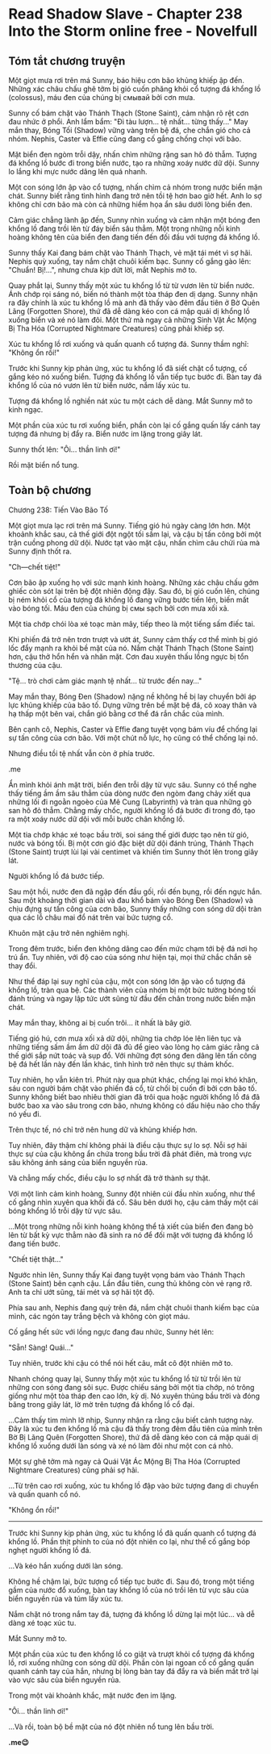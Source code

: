 # Read Shadow Slave - Chapter 238 lnto the Storm online free - Novelfull

## Tóm tắt chương truyện

Một giọt mưa rơi trên má Sunny, báo hiệu cơn bão khủng khiếp ập đến. Những xác châu chấu ghê tởm bị gió cuốn phăng khỏi cổ tượng đá khổng lồ (colossus), máu đen của chúng bị смывай bởi cơn mưa.

Sunny cố bám chặt vào Thánh Thạch (Stone Saint), cảm nhận rõ rệt cơn đau nhức ở phổi. Anh lẩm bẩm: "Đi tàu lượn... tệ nhất... từng thấy..." May mắn thay, Bóng Tối (Shadow) vững vàng trên bệ đá, che chắn gió cho cả nhóm. Nephis, Caster và Effie cũng đang cố gắng chống chọi với bão.

Mặt biển đen ngòm trỗi dậy, nhấn chìm những rặng san hô đỏ thẫm. Tượng đá khổng lồ bước đi trong biển nước, tạo ra những xoáy nước dữ dội. Sunny lo lắng khi mực nước dâng lên quá nhanh.

Một con sóng lớn ập vào cổ tượng, nhấn chìm cả nhóm trong nước biển mặn chát. Sunny biết rằng tình hình đang trở nên tồi tệ hơn bao giờ hết. Anh lo sợ không chỉ cơn bão mà còn cả những hiểm họa ẩn sâu dưới lòng biển đen.

Cảm giác chẳng lành ập đến, Sunny nhìn xuống và cảm nhận một bóng đen khổng lồ đang trồi lên từ đáy biển sâu thẳm. Một trong những nỗi kinh hoàng không tên của biển đen đang tiến đến đối đầu với tượng đá khổng lồ.

Sunny thấy Kai đang bám chặt vào Thánh Thạch, vẻ mặt tái mét vì sợ hãi. Nephis quỳ xuống, tay nắm chặt chuôi kiếm bạc. Sunny cố gắng gào lên: "Chuẩn! Bị!...", nhưng chưa kịp dứt lời, mắt Nephis mở to.

Quay phắt lại, Sunny thấy một xúc tu khổng lồ từ từ vươn lên từ biển nước. Ánh chớp rọi sáng nó, biến nó thành một tòa tháp đen dị dạng. Sunny nhận ra đây chính là xúc tu khổng lồ mà anh đã thấy vào đêm đầu tiên ở Bờ Quên Lãng (Forgotten Shore), thứ đã dễ dàng kéo con cá mập quái dị khổng lồ xuống biển và xé nó làm đôi. Một thứ mà ngay cả những Sinh Vật Ác Mộng Bị Tha Hóa (Corrupted Nightmare Creatures) cũng phải khiếp sợ.

Xúc tu khổng lồ rơi xuống và quấn quanh cổ tượng đá. Sunny thầm nghĩ: "Không ổn rồi!"

Trước khi Sunny kịp phản ứng, xúc tu khổng lồ đã siết chặt cổ tượng, cố gắng kéo nó xuống biển. Tượng đá khổng lồ vẫn tiếp tục bước đi. Bàn tay đá khổng lồ của nó vươn lên từ biển nước, nắm lấy xúc tu.

Tượng đá khổng lồ nghiền nát xúc tu một cách dễ dàng. Mắt Sunny mở to kinh ngạc.

Một phần của xúc tu rơi xuống biển, phần còn lại cố gắng quấn lấy cánh tay tượng đá nhưng bị đẩy ra. Biển nước im lặng trong giây lát.

Sunny thốt lên: "Ôi... thần linh ơi!"

Rồi mặt biển nổ tung.

## Toàn bộ chương

Chương 238: Tiến Vào Bão Tố

Một giọt mưa lạc rơi trên má Sunny. Tiếng gió hú ngày càng lớn hơn. Một khoảnh khắc sau, cả thế giới đột ngột tối sầm lại, và cậu bị tấn công bởi một trận cuồng phong dữ dội. Nước tạt vào mặt cậu, nhấn chìm câu chửi rủa mà Sunny định thốt ra.

"Ch—chết tiệt!"

Cơn bão ập xuống họ với sức mạnh kinh hoàng. Những xác châu chấu gớm ghiếc còn sót lại trên bệ đột nhiên động đậy. Sau đó, bị gió cuốn lên, chúng bị ném khỏi cổ của tượng đá khổng lồ đang vững bước tiến lên, biến mất vào bóng tối. Máu đen của chúng bị смы sạch bởi cơn mưa xối xả.

Một tia chớp chói lòa xé toạc màn mây, tiếp theo là một tiếng sấm điếc tai.

Khi phiến đá trở nên trơn trượt và ướt át, Sunny cảm thấy cơ thể mình bị gió lốc đẩy mạnh ra khỏi bề mặt của nó. Nắm chặt Thánh Thạch (Stone Saint) hơn, cậu thở hổn hển và nhăn mặt. Cơn đau xuyên thấu lồng ngực bị tổn thương của cậu.

"Tệ… trò chơi cảm giác mạnh tệ nhất… từ trước đến nay…"

May mắn thay, Bóng Đen (Shadow) nặng nề không hề bị lay chuyển bởi áp lực khủng khiếp của bão tố. Dựng vững trên bề mặt bệ đá, cô xoay thân và hạ thấp một bên vai, chắn gió bằng cơ thể đá rắn chắc của mình.

Bên cạnh cô, Nephis, Caster và Effie đang tuyệt vọng bám víu để chống lại sự tấn công của cơn bão. Với một chút nỗ lực, họ cũng có thể chống lại nó.

Nhưng điều tồi tệ nhất vẫn còn ở phía trước.

.me

Ẩn mình khỏi ánh mặt trời, biển đen trỗi dậy từ vực sâu. Sunny có thể nghe thấy tiếng ầm ầm sâu thẳm của dòng nước đen ngòm đang chảy xiết qua những lối đi ngoằn ngoèo của Mê Cung (Labyrinth) và tràn qua những gò san hô đỏ thẫm. Chẳng mấy chốc, người khổng lồ đá bước đi trong đó, tạo ra một xoáy nước dữ dội với mỗi bước chân khổng lồ.

Một tia chớp khác xé toạc bầu trời, soi sáng thế giới được tạo nên từ gió, nước và bóng tối. Bị một cơn gió đặc biệt dữ dội đánh trúng, Thánh Thạch (Stone Saint) trượt lùi lại vài centimet và khiến tim Sunny thót lên trong giây lát.

Người khổng lồ đá bước tiếp.

Sau một hồi, nước đen đã ngập đến đầu gối, rồi đến bụng, rồi đến ngực hắn. Sau một khoảng thời gian dài và đau khổ bám vào Bóng Đen (Shadow) và chịu đựng sự tấn công của cơn bão, Sunny thấy những con sóng dữ dội tràn qua các lỗ châu mai đổ nát trên vai bức tượng cổ.

Khuôn mặt cậu trở nên nghiêm nghị.

Trong đêm trước, biển đen không dâng cao đến mức chạm tới bệ đá nơi họ trú ẩn. Tuy nhiên, với độ cao của sóng như hiện tại, mọi thứ chắc chắn sẽ thay đổi.

Như thể đáp lại suy nghĩ của cậu, một con sóng lớn ập vào cổ tượng đá khổng lồ, tràn qua bệ. Các thành viên của nhóm bị một bức tường bóng tối đánh trúng và ngay lập tức ướt sũng từ đầu đến chân trong nước biển mặn chát.

May mắn thay, không ai bị cuốn trôi… ít nhất là bây giờ.

Tiếng gió hú, cơn mưa xối xả dữ dội, những tia chớp lóe lên liên tục và những tiếng sấm ầm ầm dữ dội đã đủ để gieo vào lòng họ cảm giác rằng cả thế giới sắp nứt toác và sụp đổ. Với những đợt sóng đen dâng lên tấn công bệ đá hết lần này đến lần khác, tình hình trở nên thực sự thảm khốc.

Tuy nhiên, họ vẫn kiên trì. Phút này qua phút khác, chống lại mọi khó khăn, sáu con người bám chặt vào phiến đá cổ, từ chối bị cuốn đi bởi cơn bão tố. Sunny không biết bao nhiêu thời gian đã trôi qua hoặc người khổng lồ đá đã bước bao xa vào sâu trong cơn bão, nhưng không có dấu hiệu nào cho thấy nó yếu đi.

Trên thực tế, nó chỉ trở nên hung dữ và khủng khiếp hơn.

Tuy nhiên, đây thậm chí không phải là điều cậu thực sự lo sợ. Nỗi sợ hãi thực sự của cậu không ẩn chứa trong bầu trời đã phát điên, mà trong vực sâu không ánh sáng của biển nguyền rủa.

Và chẳng mấy chốc, điều cậu lo sợ nhất đã trở thành sự thật.

Với một linh cảm kinh hoàng, Sunny đột nhiên cúi đầu nhìn xuống, như thể cố gắng nhìn xuyên qua khối đá cổ. Sâu bên dưới họ, cậu cảm thấy một cái bóng khổng lồ trỗi dậy từ vực sâu.

…Một trong những nỗi kinh hoàng không thể tả xiết của biển đen đang bò lên từ bất kỳ vực thẳm nào đã sinh ra nó để đối mặt với tượng đá khổng lồ đang tiến bước.

"Chết tiệt thật…"

Ngước nhìn lên, Sunny thấy Kai đang tuyệt vọng bám vào Thánh Thạch (Stone Saint) bên cạnh cậu. Lần đầu tiên, cung thủ không còn vẻ rạng rỡ. Anh ta chỉ ướt sũng, tái mét và sợ hãi tột độ.

Phía sau anh, Nephis đang quỳ trên đá, nắm chặt chuôi thanh kiếm bạc của mình, các ngón tay trắng bệch và không còn giọt máu.

Cố gắng hết sức với lồng ngực đang đau nhức, Sunny hét lên:

"Sẵn! Sàng! Quái…"

Tuy nhiên, trước khi cậu có thể nói hết câu, mắt cô đột nhiên mở to.

Nhanh chóng quay lại, Sunny thấy một xúc tu khổng lồ từ từ trồi lên từ những con sóng đang sôi sục. Được chiếu sáng bởi một tia chớp, nó trông giống như một tòa tháp đen cao lớn, kỳ dị. Nó xuyên thủng bầu trời và đóng băng trong giây lát, lờ mờ trên tượng đá khổng lồ cổ đại.

…Cảm thấy tim mình lỡ nhịp, Sunny nhận ra rằng cậu biết cảnh tượng này. Đây là xúc tu đen khổng lồ mà cậu đã thấy trong đêm đầu tiên của mình trên Bờ Bị Lãng Quên (Forgotten Shore), thứ đã dễ dàng kéo con cá mập quái dị khổng lồ xuống dưới làn sóng và xé nó làm đôi như một con cá nhỏ.

Một sự ghê tởm mà ngay cả Quái Vật Ác Mộng Bị Tha Hóa (Corrupted Nightmare Creatures) cũng phải sợ hãi.

…Từ trên cao rơi xuống, xúc tu khổng lồ đập vào bức tượng đang di chuyển và quấn quanh cổ nó.

"Không ổn rồi!"

***

Trước khi Sunny kịp phản ứng, xúc tu khổng lồ đã quấn quanh cổ tượng đá khổng lồ. Phần thịt phình to của nó đột nhiên co lại, như thể cố gắng bóp nghẹt người khổng lồ đá.

…Và kéo hắn xuống dưới làn sóng.

Không hề chậm lại, bức tượng cổ tiếp tục bước đi. Sau đó, trong một tiếng gầm của nước đổ xuống, bàn tay khổng lồ của nó trồi lên từ vực sâu của biển nguyền rủa và túm lấy xúc tu.

Nắm chặt nó trong nắm tay đá, tượng đá khổng lồ dừng lại một lúc… và dễ dàng xé toạc xúc tu.

Mắt Sunny mở to.

Một phần của xúc tu đen khổng lồ co giật và trượt khỏi cổ tượng đá khổng lồ, rơi xuống những con sóng dữ dội. Phần còn lại ngoan cố cố gắng quấn quanh cánh tay của hắn, nhưng bị lòng bàn tay đá đẩy ra và biến mất trở lại vào vực sâu của biển nguyền rủa.

Trong một vài khoảnh khắc, mặt nước đen im lặng.

"Ôi... thần linh ơi!"

…Và rồi, toàn bộ bề mặt của nó đột nhiên nổ tung lên bầu trời.

**.me😉**